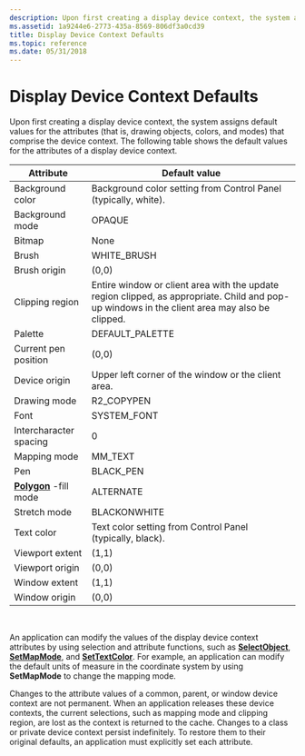 ```yaml
---
description: Upon first creating a display device context, the system assigns default values for the attributes (that is, drawing objects, colors, and modes) that comprise the device context.
ms.assetid: 1a9244e6-2773-435a-8569-806df3a0cd39
title: Display Device Context Defaults
ms.topic: reference
ms.date: 05/31/2018
---
```


# Display Device Context Defaults

Upon first creating a display device context, the system assigns default values for the attributes (that is, drawing objects, colors, and modes) that comprise the device context. The following table shows the default values for the attributes of a display device context.



| Attribute                             | Default value                                                                                                                                 |
|---------------------------------------|-----------------------------------------------------------------------------------------------------------------------------------------------|
| Background color                      | Background color setting from Control Panel (typically, white).                                                                               |
| Background mode                       | OPAQUE                                                                                                                                        |
| Bitmap                                | None                                                                                                                                          |
| Brush                                 | WHITE\_BRUSH                                                                                                                                  |
| Brush origin                          | (0,0)                                                                                                                                         |
| Clipping region                       | Entire window or client area with the update region clipped, as appropriate. Child and pop-up windows in the client area may also be clipped. |
| Palette                               | DEFAULT\_PALETTE                                                                                                                              |
| Current pen position                  | (0,0)                                                                                                                                         |
| Device origin                         | Upper left corner of the window or the client area.                                                                                           |
| Drawing mode                          | R2\_COPYPEN                                                                                                                                   |
| Font                                  | SYSTEM\_FONT                                                                                                                                  |
| Intercharacter spacing                | 0                                                                                                                                             |
| Mapping mode                          | MM\_TEXT                                                                                                                                      |
| Pen                                   | BLACK\_PEN                                                                                                                                    |
| [**Polygon**](/windows/desktop/api/Wingdi/nf-wingdi-polygon) -fill mode | ALTERNATE                                                                                                                                     |
| Stretch mode                          | BLACKONWHITE                                                                                                                                  |
| Text color                            | Text color setting from Control Panel (typically, black).                                                                                     |
| Viewport extent                       | (1,1)                                                                                                                                         |
| Viewport origin                       | (0,0)                                                                                                                                         |
| Window extent                         | (1,1)                                                                                                                                         |
| Window origin                         | (0,0)                                                                                                                                         |



 

An application can modify the values of the display device context attributes by using selection and attribute functions, such as [**SelectObject**](/windows/desktop/api/Wingdi/nf-wingdi-selectobject), [**SetMapMode**](/windows/desktop/api/Wingdi/nf-wingdi-setmapmode), and [**SetTextColor**](/windows/desktop/api/Wingdi/nf-wingdi-settextcolor). For example, an application can modify the default units of measure in the coordinate system by using **SetMapMode** to change the mapping mode.

Changes to the attribute values of a common, parent, or window device context are not permanent. When an application releases these device contexts, the current selections, such as mapping mode and clipping region, are lost as the context is returned to the cache. Changes to a class or private device context persist indefinitely. To restore them to their original defaults, an application must explicitly set each attribute.

 

 



